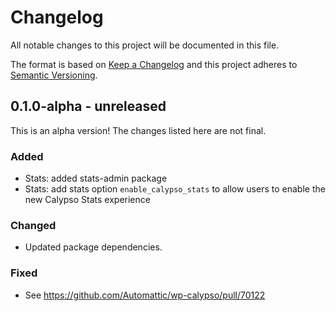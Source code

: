 # Changelog

All notable changes to this project will be documented in this file.

The format is based on [Keep a Changelog](https://keepachangelog.com/en/1.0.0/)
and this project adheres to [Semantic Versioning](https://semver.org/spec/v2.0.0.html).

## 0.1.0-alpha - unreleased

This is an alpha version! The changes listed here are not final.

### Added
- Stats: added stats-admin package
- Stats: add stats option `enable_calypso_stats` to allow users to enable the new Calypso Stats experience

### Changed
- Updated package dependencies.

### Fixed
- See https://github.com/Automattic/wp-calypso/pull/70122
